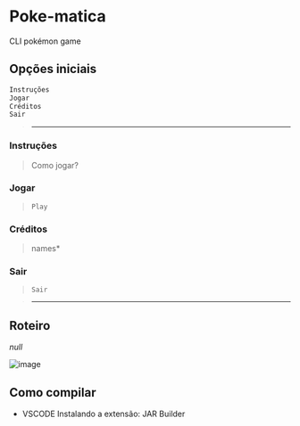 # Poke-matica

CLI pokémon game

## Opções iniciais

```sh
Instruções
Jogar
Créditos
Sair
```
> ---
### Instruções
> Como jogar?

### Jogar
> `Play`

### Créditos
> names*

### Sair
> `Sair`

> ---

## Roteiro

_null_

![image](https://user-images.githubusercontent.com/80490049/163602097-8d06b4a3-b298-4e6c-991a-0a6a8d975da4.png)


## Como compilar
- VSCODE
Instalando a extensão: JAR Builder